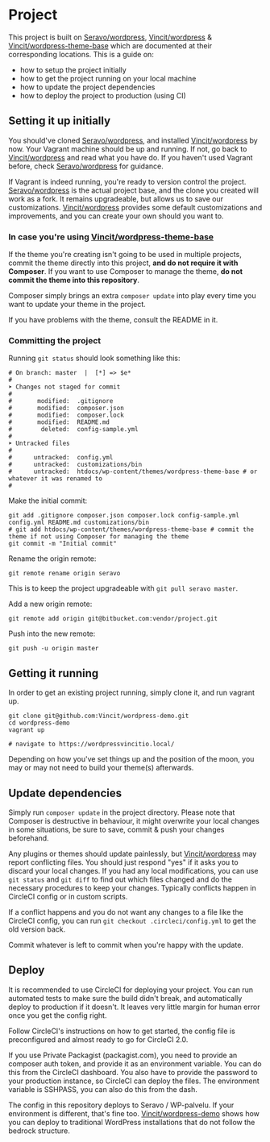 # Project

This project is built on [Seravo/wordpress][1], [Vincit/wordpress][2] & [Vincit/wordpress-theme-base][3] which are documented at their corresponding locations. This is a guide on:

- how to setup the project initially
- how to get the project running on your local machine
- how to update the project dependencies
- how to deploy the project to production (using CI)


## Setting it up initially
You should've cloned [Seravo/wordpress][1], and installed [Vincit/wordpress][2] by now. Your Vagrant machine should be up and running. If not, go back to [Vincit/wordpress][2] and read what you have do. If you haven't used Vagrant before, check [Seravo/wordpress][1] for guidance.

If Vagrant is indeed running, you're ready to version control the project. [Seravo/wordpress][1] is the actual project base, and the clone you created will work as a fork. It remains upgradeable, but allows us to save our customizations. [Vincit/wordpress][2] provides some default customizations and improvements, and you can create your own should you want to.

### In case you're using [Vincit/wordpress-theme-base][3]
If the theme you're creating isn't going to be used in multiple projects, commit the theme directly into this project, **and do not require it with Composer**. If you want to use Composer to manage the theme, **do not commit the theme into this repository**.

Composer simply brings an extra `composer update` into play every time you want to update your theme in the project.

If you have problems with the theme, consult the README in it.

### Committing the project

Running `git status` should look something like this:
```
# On branch: master  |  [*] => $e*
#
➤ Changes not staged for commit
#
#       modified:  .gitignore
#       modified:  composer.json
#       modified:  composer.lock
#       modified:  README.md
#        deleted:  config-sample.yml
#
➤ Untracked files
#
#      untracked:  config.yml
#      untracked:  customizations/bin
#      untracked:  htdocs/wp-content/themes/wordpress-theme-base # or whatever it was renamed to
#
```

Make the initial commit:
```
git add .gitignore composer.json composer.lock config-sample.yml config.yml README.md customizations/bin
# git add htdocs/wp-content/themes/wordpress-theme-base # commit the theme if not using Composer for managing the theme
git commit -m "Initial commit"
```

Rename the origin remote:
```
git remote rename origin seravo
```

This is to keep the project upgradeable with `git pull seravo master`.

Add a new origin remote:
```
git remote add origin git@bitbucket.com:vendor/project.git
```

Push into the new remote:
```
git push -u origin master
```

## Getting it running
In order to get an existing project running, simply clone it, and run vagrant up.

```
git clone git@github.com:Vincit/wordpress-demo.git
cd wordpress-demo
vagrant up

# navigate to https://wordpressvincitio.local/
```

Depending on how you've set things up and the position of the moon, you may or may not need to build your theme(s) afterwards.

## Update dependencies
Simply run `composer update` in the project directory. Please note that Composer is destructive in behaviour, it might overwrite your local changes in some situations, be sure to save, commit & push your changes beforehand.

Any plugins or themes should update painlessly, but [Vincit/wordpress][2] may report conflicting files. You should just respond "yes" if it asks you to discard your local changes. If you had any local modifications, you can use `git status` and `git diff` to find out which files changed and do the necessary procedures to keep your changes. Typically conflicts happen in CircleCI config or in custom scripts.

If a conflict happens and you do not want any changes to a file like the CircleCI config, you can run `git checkout .circleci/config.yml` to get the old version back.

Commit whatever is left to commit when you're happy with the update.

## Deploy
It is recommended to use CircleCI for deploying your project. You can run automated tests to make sure the build didn't break, and automatically deploy to production if it doesn't. It leaves very little margin for human error once you get the config right.

Follow CircleCI's instructions on how to get started, the config file is preconfigured and almost ready to go for CircleCI 2.0.

If you use Private Packagist (packagist.com), you need to provide an composer auth token, and provide it as an environment variable. You can do this from the CircleCI dashboard.
You also have to provide the password to your production instance, so CircleCI can deploy the files. The environment variable is SSHPASS, you can also do this from the dash.

The config in this repository deploys to Seravo / WP-palvelu. If your environment is different, that's fine too. [Vincit/wordpress-demo](https://github.com/Vincit/wordpress-demo/blob/master/.circleci/config.yml) shows how you can deploy to traditional WordPress installations that do not follow the bedrock structure.

[1]: https://github.com/Seravo/wordpress
[2]: https://github.com/Vincit/wordpress
[3]: https://github.com/Vincit/wordpress-theme-base
